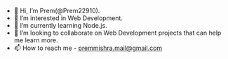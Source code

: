 - 👋 Hi, I’m Prem(@Prem22910).
- 👀 I’m interested in Web Development.
- 🌱 I’m currently learning Node.js.
- 💞️ I’m looking to collaborate on Web Development projects that can help me learn more.
- 📫 How to reach me - premmishra.mail@gmail.com

<!---
Prem22910/Prem22910 is a ✨ special ✨ repository because its `README.md` (this file) appears on your GitHub profile.
You can click the Preview link to take a look at your changes.
--->
